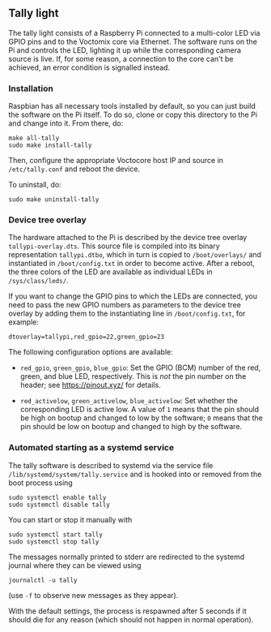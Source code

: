 Tally light
-----------

The tally light consists of a Raspberry Pi connected to a multi-color
LED via GPIO pins and to the Voctomix core via Ethernet.  The software
runs on the Pi and controls the LED, lighting it up while the
corresponding camera source is live.  If, for some reason, a
connection to the core can't be achieved, an error condition is
signalled instead.


### Installation

Raspbian has all necessary tools installed by default, so you can just
build the software on the Pi itself.  To do so, clone or copy this
directory to the Pi and change into it.  From there, do:
```
make all-tally
sudo make install-tally
```
Then, configure the appropriate Voctocore host IP and source in
`/etc/tally.conf` and reboot the device.

To uninstall, do:
```
sudo make uninstall-tally
```


### Device tree overlay

The hardware attached to the Pi is described by the device tree
overlay `tallypi-overlay.dts`.  This source file is compiled into its
binary representation `tallypi.dtbo`, which in turn is copied to
`/boot/overlays/` and instantiated in `/boot/config.txt` in order to
become active.  After a reboot, the three colors of the LED are
available as individual LEDs in `/sys/class/leds/`.

If you want to change the GPIO pins to which the LEDs are connected,
you need to pass the new GPIO numbers as parameters to the device tree
overlay by adding them to the instantiating line in
`/boot/config.txt`, for example:

```
dtoverlay=tallypi,red_gpio=22,green_gpio=23
```

The following configuration options are available:

* `red_gpio`, `green_gpio`, `blue_gpio`: Set the GPIO (BCM) number of
  the red, green, and blue LED, respectively.  This is *not* the pin
  number on the header; see https://pinout.xyz/ for details.

* `red_activelow`, `green_activelow`, `blue_activelow`: Set whether
  the corresponding LED is active low.  A value of `1` means that the
  pin should be high on bootup and changed to low by the software; `0`
  means that the pin should be low on bootup and changed to high by
  the software.


### Automated starting as a systemd service

The tally software is described to systemd via the service file
`/lib/systemd/system/tally.service` and is hooked into or removed from
the boot process using
```
sudo systemctl enable tally
sudo systemctl disable tally
```
You can start or stop it manually with
```
sudo systemctl start tally
sudo systemctl stop tally
```
The messages normally printed to stderr are redirected to the systemd
journal where they can be viewed using
```
journalctl -u tally
```
(use `-f` to observe new messages as they appear).

With the default settings, the process is respawned after 5 seconds if
it should die for any reason (which should not happen in normal
operation).
